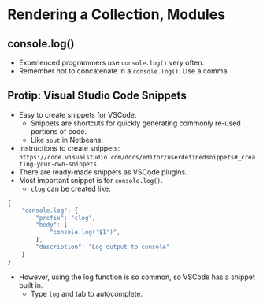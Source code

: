 # Rendering a Collection, Modules

## console.log()
- Experienced programmers use `console.log()` very often.
- Remember not to concatenate in a `console.log()`. Use a comma.

## Protip: Visual Studio Code Snippets
- Easy to create snippets for VSCode.
    - Snippets are shortcuts for quickly generating commonly re-used portions of code.
    - Like `sout` in Netbeans.
- Instructions to create snippets: `https://code.visualstudio.com/docs/editor/userdefinedsnippets#_creating-your-own-snippets`
- There are ready-made snippets as VSCode plugins.
- Most important snippet is for `console.log()`.
    - `clog` can be created like:
```javascript
{
    "console.log": {
        "prefix": "clog",
        "body": [
            "console.log('$1')",
        ],
        "description": "Log output to console"
    }
}
```
- However, using the log function is so common, so VSCode has a snippet built in.
    - Type `log` and tab to autocomplete.